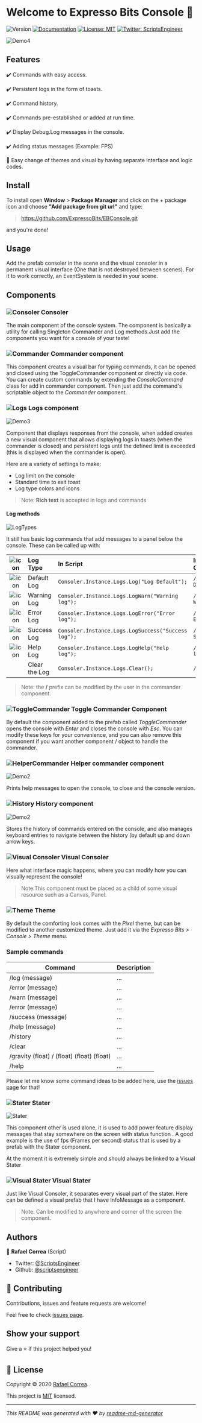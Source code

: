 # Welcome to Expresso Bits Console 👋
![Version](https://img.shields.io/badge/version-1.3.2-blue.svg?cacheSeconds=2592000)
[![Documentation](https://img.shields.io/badge/documentation-yes-brightgreen.svg)](todo-doc)
[![License: MIT](https://img.shields.io/badge/License-MIT-yellow.svg)](MIT)
[![Twitter: ScriptsEngineer](https://img.shields.io/twitter/follow/ScriptsEngineer.svg?style=social)](https://twitter.com/ScriptsEngineer)

![Demo4](https://raw.githubusercontent.com/wiki/ExpressoBits/EBConsole/Demo4.gif)

## Features

✔️ Commands with easy access.

✔️ Persistent logs in the form of toasts.

✔️ Command history.

✔️ Commands pre-established or added at run time.

✔️ Display Debug.Log messages in the console.

✔️ Adding status messages (Example: FPS)

🔨 Easy change of themes and visual by having separate interface and logic codes.


## Install


To install open <b>Window</b> > <b>Package Manager</b> and click on the + package icon and choose <b>"Add package from git url"</b> and type:

> https://github.com/ExpressoBits/EBConsole.git

and you're done!



## Usage
Add the prefab consoler in the scene and the visual consoler in a permanent visual interface (One that is not destroyed between scenes).
For it to work correctly, an EventSystem is needed in your scene.

## Components

### ![Consoler](https://raw.githubusercontent.com/ExpressoBits/EBConsole/master/Editor/Textures/Consoler.png) Consoler

The main component of the console system. The component is basically a utility for calling Singleton Commander and 
Log methods.Just add the components you want for a console of your taste!

### ![Commander](https://raw.githubusercontent.com/ExpressoBits/EBConsole/master/Editor/Textures/commander.png) Commander component

This component creates a visual bar for typing commands, it can be opened and closed using the ToggleCommander component or directly via code.
You can create custom commands by extending the <i>ConsoleCommand</i> class for add in commander component. 
Then just add the command's scriptable object to the <i>Commander</i> component.

### ![Logs](https://raw.githubusercontent.com/ExpressoBits/EBConsole/master/Editor/Textures/Logs.png) Logs component

![Demo3](https://raw.githubusercontent.com/wiki/ExpressoBits/EBConsole/Demo3.gif)

Component that displays responses from the console, when added creates a new visual component that allows displaying logs in toasts (when the commander is closed) and persistent logs until the defined limit is exceeded (this is displayed when the commander is open).

Here are a variety of settings to make:
- Log limit on the console
- Standard time to exit toast
- Log type colors and icons

> Note: <b>Rich text</b> is accepted in logs and commands

#### Log methods
![LogTypes](https://raw.githubusercontent.com/wiki/ExpressoBits/EBConsole/LogTypes.png)

It still has basic log commands that add messages to a panel below the console. These can be called up with:


| ![icon](https://raw.githubusercontent.com/ExpressoBits/EBConsole/master/Runtime/Textures/commander.png) | Log Type  | In Script    | In Commander |
|:---:|:-------------------------|:------|:-----|
| ![icon](https://raw.githubusercontent.com/ExpressoBits/EBConsole/master/Runtime/Textures/log.png) | Default Log |  ```Consoler.Instance.Logs.Log("Log Default");``` | ```/log Log Default``` |
| ![icon](https://raw.githubusercontent.com/ExpressoBits/EBConsole/master/Runtime/Textures/warn.png) | Warning Log |  ```Consoler.Instance.Logs.LogWarn("Warning log");```  |   ```/warn Warning log``` |
| ![icon](https://raw.githubusercontent.com/ExpressoBits/EBConsole/master/Runtime/Textures/error.png) | Error Log | ```Consoler.Instance.Logs.LogError("Error log");``` |    ```/error Error log``` |
| ![icon](https://raw.githubusercontent.com/ExpressoBits/EBConsole/master/Runtime/Textures/sucess.png) | Success Log | ```Consoler.Instance.Logs.LogSuccess("Success log");``` |    ```/error Success log``` |
| ![icon](https://raw.githubusercontent.com/ExpressoBits/EBConsole/master/Runtime/Textures/help.png) | Help Log | ```Consoler.Instance.Logs.LogHelp("Help log");``` |    ```/error Help log``` |
|   | Clear the Log| ```Consoler.Instance.Logs.Clear();``` |    ```/clear``` |
> Note: the <b>/</b> prefix can be modified by the user in the commander component.


### ![ToggleCommander](https://raw.githubusercontent.com/ExpressoBits/EBConsole/master/Editor/Textures/ToggleCommander.png) Toggle Commander Component

By default the component added to the prefab called <i>ToggleCommander</i> opens the console with <i>Enter</i> and closes the console with <i>Esc</i>. You can modify these keys for your convenience, and you can also remove this component if you want another component / object to handle the commander.

### ![HelperCommander](https://raw.githubusercontent.com/ExpressoBits/EBConsole/master/Editor/Textures/HelpCommander.png) Helper commander component

![Demo2](https://raw.githubusercontent.com/wiki/ExpressoBits/EBConsole/helper.png)

Prints help messages to open the console, to close and the console version.

### ![History](https://raw.githubusercontent.com/ExpressoBits/EBConsole/master/Editor/Textures/history.png) History component

![Demo2](https://raw.githubusercontent.com/wiki/ExpressoBits/EBConsole/history.gif)

Stores the history of commands entered on the console, 
and also manages keyboard entries to navigate between the history (by default up and down arrow keys.

### ![Visual Consoler](https://raw.githubusercontent.com/ExpressoBits/EBConsole/master/Editor/Textures/VisualConsoler.png) Visual Consoler

Here what interface magic happens, where you can modify how you can visually represent the console!
> Note:This component must be placed as a child of some visual resource such as a Canvas, Panel.

### ![Theme](https://raw.githubusercontent.com/ExpressoBits/EBConsole/master/Editor/Textures/Theme.png) Theme

By default the comforting look comes with the <i>Pixel</i> theme, but can be modified to another customized theme. Just add it via the <i>Expresso Bits > Console > Theme</i> menu.

### Sample commands

| Command  |  Description |
|----------|:-------------------------|
| /log (message) |  ... | 
| /error (message) | ... |
| /warn (message) | ... |
| /error (message) | ... |
| /success (message) | ... |
| /help (message) | ... |
| /history | ... |
| /clear | ... |
| /gravity (float) / (float) (float) (float) | ... |
| /help | ... |

Please let me know some command ideas to be added here, use the [issues page](https://github.com/ExpressoBits/EBConsole/issues) for that!


### ![Stater](https://raw.githubusercontent.com/ExpressoBits/EBConsole/master/Editor/Textures/Stater.png) Stater

![Stater](https://raw.githubusercontent.com/wiki/ExpressoBits/EBConsole/Stats.png)

This component other is used alone, it is used to add power feature display messages that stay somewhere on the screen with status function . A good example is the use of fps (Frames per second) status that is used by a prefab with the Stater component.

At the moment it is extremely simple and should always be linked to a Visual Stater

### ![Visual Stater](https://raw.githubusercontent.com/ExpressoBits/EBConsole/master/Editor/Textures/VisualStater.png) Visual Stater

Just like Visual Consoler, it separates every visual part of the stater. Here can be defined a visual prefab that I have InfoMessage as a component.

> Note: Can be modified to anywhere and corner of the screen the component.


## Authors

👤 **Rafael Correa**
(Script)
* Twitter: [@ScriptsEngineer](https://twitter.com/ScriptsEngineer)
* Github: [@scriptsengineer](https://github.com/scriptsengineer)


## 🤝 Contributing

Contributions, issues and feature requests are welcome!

Feel free to check [issues page](https://github.com/ExpressoBits/EBConsole/issues).

## Show your support

Give a ⭐️ if this project helped you!


## 📝 License

Copyright © 2020 [Rafael Correa](https://github.com/scriptsengineer).

This project is [MIT](MIT) licensed.

***
_This README was generated with ❤️ by [readme-md-generator](https://github.com/kefranabg/readme-md-generator)_
